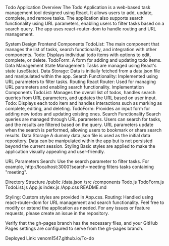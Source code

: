 Todo Application
Overview
The Todo Application is a web-based task management tool designed using React. It allows users to add, update, complete, and remove tasks. The application also supports search functionality using URL parameters, enabling users to filter tasks based on a search query. The app uses react-router-dom to handle routing and URL management.

System Design
Frontend Components
TodoList: The main component that manages the list of tasks, search functionality, and integration with other components.
Todo: Displays individual todo items with options to edit, complete, or delete.
TodoForm: A form for adding and updating todo items.
Data Management
State Management: Tasks are managed using React's state (useState).
Data Storage: Data is initially fetched from a data.json file and manipulated within the app.
Search Functionality: Implemented using URL parameters to filter tasks.
Routing
React Router: Used for managing URL parameters and enabling search functionality.
Implementation
Components
TodoList: Manages the overall list of todos, handles search queries from URL parameters, and updates the URL based on user input.
Todo: Displays each todo item and handles interactions such as marking as complete, editing, and deleting.
TodoForm: Provides an input form for adding new todos and updating existing ones.
Search Functionality
Search queries are managed through URL parameters.
Users can search for tasks, and the results are filtered based on the query.
URL parameters update when the search is performed, allowing users to bookmark or share search results.
Data Storage
A dummy data.json file is used as the initial data repository.
Data can be manipulated within the app but is not persisted beyond the current session.
Styling
Basic styles are applied to make the application visually appealing and user-friendly.

URL Parameters
Search: Use the search parameter to filter tasks. For example, http://localhost:3000?search=meeting filters tasks containing "meeting".

Directory Structure
/public
  /data.json
/src
  /components
    Todo.js
    TodoForm.js
    TodoList.js
  App.js
  index.js
/App.css
README.md

Styling: Custom styles are provided in App.css.
Routing: Handled using react-router-dom for URL management and search functionality.
Feel free to modify or extend the application as needed. For any issues or feature requests, please create an issue in the repository.

Verify that the gh-pages branch has the necessary files, and your GitHub Pages settings are configured to serve from the gh-pages branch.

Deployed Link: venom1547.github.io/To-do
